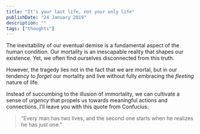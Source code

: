 ```yaml
---
title: "It’s your last life, not your only life"
publishDate: "24 January 2019"
description: ""
tags: ["thoughts"]
---
```


The inevitability of our eventual demise is a fundamental aspect of the human
condition. Our mortality is an inescapable reality that shapes our existence.
Yet, we often find ourselves disconnected from this truth.

However, the tragedy lies not in the fact that we are mortal, but in our
tendency to _forget_ our mortality and live without fully embracing the
_fleeting_ nature of life.

Instead of succumbing to the illusion of immortality, we can cultivate a sense
of _urgency_ that propels us towards meaningful actions and connections. I’ll
leave you with this quote from Confucius:

> “Every man has two lives, and the second one starts when he realizes he has
> just one.”
